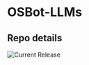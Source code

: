 # OSBot-LLMs

## Repo details

![Current Release](https://img.shields.io/badge/release-v0.2.12-blue)
